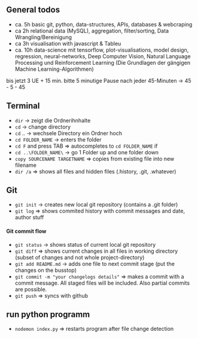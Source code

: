 ## General todos
- ca. 5h basic git, python, data-structures, APIs, databases & webcraping
- ca 2h relational data (MySQL), aggregation, filter/sorting, Data Wrangling/Bereinigung
- ca 3h visualisation with javascript & Tableu
- ca. 10h data-science mit  tensorflow, plot-visualisations, model design, regression, neural-networks, Deep Computer Vision, Natural Language Processing und Reinforcement Learning (Die Grundlagen der gängigen Machine Learning-Algorithmen)

bis jetzt 3 UE + 15 min. 
bitte 5 minutige Pause nach jeder 45-Minuten -> 45 - 5 - 45 

## Terminal
- `dir` -> zeigt die Ordnerihnhalte
- `cd` -> change directory
- `cd` .. -> wechsele Directory ein Ordner hoch 
- `cd FOLDER_NAME` -> enters the folder
- `cd F` and press TAB => autocompletes to `cd FOLDER_NAME` if 
- `cd ..\FOLDER_NAME\` -> go 1 Folder up and one folder down  
- `copy SOURCENAME TARGETNAME` => copies from existing file into new filename
- `dir /a` => shows all files and hidden files (.history, .git, .whatever)


## Git
- `git init` -> creates new local git repository (contains a .git folder)
- `git log` => shows commited history with commit messages and date, author stuff

#### Git commit flow
- `git status` -> shows status of current local git repository
- `git diff` => shows current changes in all files in working directory (subset of changes and not whole project-directory)
- `git add README.md` -> adds one file to next commit stage (put the changes on the busstop)
- `git commit -m "your changelogs details"` => makes a commit with a commit message. All staged files will be included. Also partial commits are possible.
- `git push` => syncs with github


## run python programm
- `nodemon index.py` => restarts program after file change detection